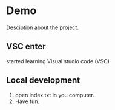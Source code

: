 # Demo

Desciption about the project.

## VSC enter

started learning Visual studio code (VSC)

## Local development 

1. open index.txt in you computer.
2. Have fun.